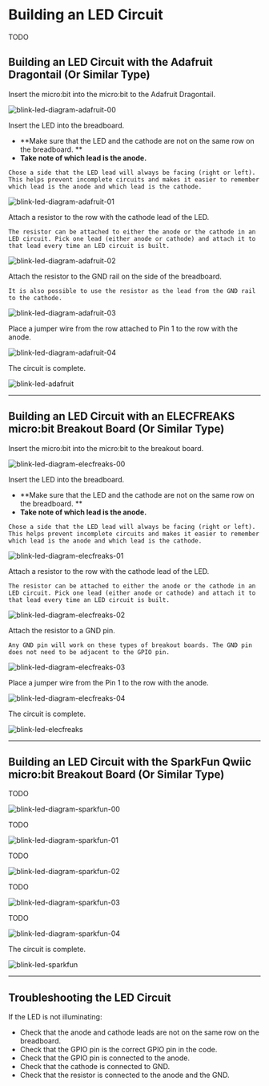 # Building an LED Circuit

TODO

## Building an LED Circuit with the Adafruit Dragontail (Or Similar Type)

Insert the micro:bit into the micro:bit to the Adafruit Dragontail.

![blink-led-diagram-adafruit-00](assets/blink-led-diagram-adafruit-00.png)

Insert the LED into the breadboard. 

- **Make sure that the LED and the cathode are not on the same row on the breadboard. **
- **Take note of which lead is the anode.**

```{tip}
Chose a side that the LED lead will always be facing (right or left). This helps prevent incomplete circuits and makes it easier to remember which lead is the anode and which lead is the cathode. 
```



![blink-led-diagram-adafruit-01](assets/blink-led-diagram-adafruit-01.png)

Attach a resistor to the row with the cathode lead of the LED.

```{note}
The resistor can be attached to either the anode or the cathode in an LED circuit. Pick one lead (either anode or cathode) and attach it to that lead every time an LED circuit is built. 
```



![blink-led-diagram-adafruit-02](assets/blink-led-diagram-adafruit-02.png)

Attach the resistor to the GND rail on the side of the breadboard.

```{note}
It is also possible to use the resistor as the lead from the GND rail to the cathode.
```



![blink-led-diagram-adafruit-03](assets/blink-led-diagram-adafruit-03.png)

Place a jumper wire from the row attached to Pin 1 to the row with the anode.

![blink-led-diagram-adafruit-04](assets/blink-led-diagram-adafruit-04.png)

The circuit is complete.

![blink-led-adafruit](assets/blink-led-adafruit.png)

---

## Building an LED Circuit with an ELECFREAKS micro:bit Breakout Board (Or Similar Type)

Insert the micro:bit into the micro:bit to the breakout board.

![blink-led-diagram-elecfreaks-00](assets/blink-led-diagram-elecfreaks-00.png)

Insert the LED into the breadboard. 

- **Make sure that the LED and the cathode are not on the same row on the breadboard. **
- **Take note of which lead is the anode.**

```{tip}
Chose a side that the LED lead will always be facing (right or left). This helps prevent incomplete circuits and makes it easier to remember which lead is the anode and which lead is the cathode. 
```



![blink-led-diagram-elecfreaks-01](assets/blink-led-diagram-elecfreaks-01.png)

Attach a resistor to the row with the cathode lead of the LED.

```{note}
The resistor can be attached to either the anode or the cathode in an LED circuit. Pick one lead (either anode or cathode) and attach it to that lead every time an LED circuit is built. 
```

![blink-led-diagram-elecfreaks-02](assets/blink-led-diagram-elecfreaks-02.png)

Attach the resistor to a GND pin.

```{note}
Any GND pin will work on these types of breakout boards. The GND pin does not need to be adjacent to the GPIO pin.
```



![blink-led-diagram-elecfreaks-03](assets/blink-led-diagram-elecfreaks-03.png)

Place a jumper wire from the Pin 1 to the row with the anode.

![blink-led-diagram-elecfreaks-04](assets/blink-led-diagram-elecfreaks-04.png)

The circuit is complete.

![blink-led-elecfreaks](assets/blink-led-elecfreaks.png)

---

## Building an LED Circuit with the SparkFun Qwiic micro:bit Breakout Board (Or Similar Type)

TODO

![blink-led-diagram-sparkfun-00](assets/blink-led-diagram-sparkfun-00.png)

TODO

![blink-led-diagram-sparkfun-01](assets/blink-led-diagram-sparkfun-01.png)

TODO

![blink-led-diagram-sparkfun-02](assets/blink-led-diagram-sparkfun-02.png)

TODO

![blink-led-diagram-sparkfun-03](assets/blink-led-diagram-sparkfun-03.png)

TODO

![blink-led-diagram-sparkfun-04](assets/blink-led-diagram-sparkfun-04.png)

The circuit is complete.

![blink-led-sparkfun](assets/blink-led-sparkfun.png)

---

## Troubleshooting the LED Circuit

If the LED is not illuminating:

- Check that the anode and cathode leads are not on the same row on the breadboard.
- Check that the GPIO pin is the correct GPIO pin in the code.
- Check that the GPIO pin is connected to the anode.
- Check that the cathode is connected to GND.
- Check that the resistor is connected to the anode and the GND. 


